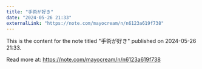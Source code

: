 ```yaml
---
title: "手術が好き"
date: "2024-05-26 21:33"
externalLink: "https://note.com/mayocream/n/n6123a619f738"
---
```


This is the content for the note titled "手術が好き" published on 2024-05-26 21:33.

Read more at: https://note.com/mayocream/n/n6123a619f738
